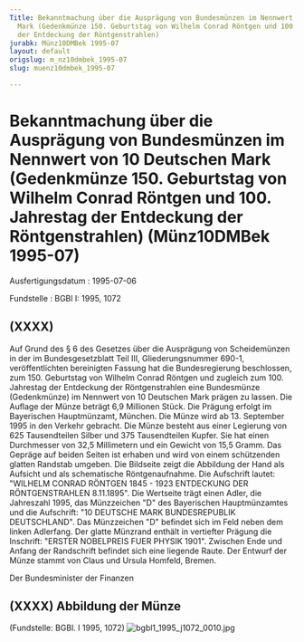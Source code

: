 ```yaml
---
Title: Bekanntmachung über die Ausprägung von Bundesmünzen im Nennwert von 10 Deutschen
  Mark (Gedenkmünze 150. Geburtstag von Wilhelm Conrad Röntgen und 100. Jahrestag
  der Entdeckung der Röntgenstrahlen)
jurabk: Münz10DMBek 1995-07
layout: default
origslug: m_nz10dmbek_1995-07
slug: muenz10dmbek_1995-07

---
```


# Bekanntmachung über die Ausprägung von Bundesmünzen im Nennwert von 10 Deutschen Mark (Gedenkmünze 150. Geburtstag von Wilhelm Conrad Röntgen und 100. Jahrestag der Entdeckung der Röntgenstrahlen) (Münz10DMBek 1995-07)

Ausfertigungsdatum
:   1995-07-06

Fundstelle
:   BGBl I: 1995, 1072

## (XXXX)

Auf Grund des § 6 des Gesetzes über die Ausprägung von Scheidemünzen
in der im Bundesgesetzblatt Teil III, Gliederungsnummer 690-1,
veröffentlichten bereinigten Fassung hat die Bundesregierung
beschlossen, zum 150. Geburtstag von Wilhelm Conrad Röntgen und
zugleich zum 100. Jahrestag der Entdeckung der Röntgenstrahlen eine
Bundesmünze (Gedenkmünze) im Nennwert von 10 Deutschen Mark prägen zu
lassen. Die Auflage der Münze beträgt 6,9 Millionen Stück. Die Prägung
erfolgt im Bayerischen Hauptmünzamt, München.
Die Münze wird ab 13. September 1995 in den Verkehr gebracht.
Die Münze besteht aus einer Legierung von 625 Tausendteilen Silber und
375 Tausendteilen Kupfer. Sie hat einen Durchmesser von 32,5
Millimetern und ein Gewicht von 15,5 Gramm.
Das Gepräge auf beiden Seiten ist erhaben und wird von einem
schützenden glatten Randstab umgeben.
Die Bildseite zeigt die Abbildung der Hand als Aufsicht und als
schematische Röntgenaufnahme. Die Aufschrift lautet:
"WILHELM CONRAD RÖNTGEN 1845 - 1923
ENTDECKUNG DER RÖNTGENSTRAHLEN 8.11.1895".
Die Wertseite trägt einen Adler, die Jahreszahl 1995, das Münzzeichen
"D" des Bayerischen Hauptmünzamtes und die Aufschrift:
"10 DEUTSCHE MARK
BUNDESREPUBLIK DEUTSCHLAND".
Das Münzzeichen "D" befindet sich im Feld neben dem linken Adlerfang.
Der glatte Münzrand enthält in vertiefter Prägung die Inschrift:
"ERSTER NOBELPREIS FUER PHYSIK 1901".
Zwischen Ende und Anfang der Randschrift befindet sich eine liegende
Raute.
Der Entwurf der Münze stammt von Claus und Ursula Homfeld, Bremen.

Der Bundesminister der Finanzen

## (XXXX) Abbildung der Münze

(Fundstelle: BGBl. I 1995, 1072)
![bgbl1_1995_j1072_0010.jpg](bgbl1_1995_j1072_0010.jpg)
